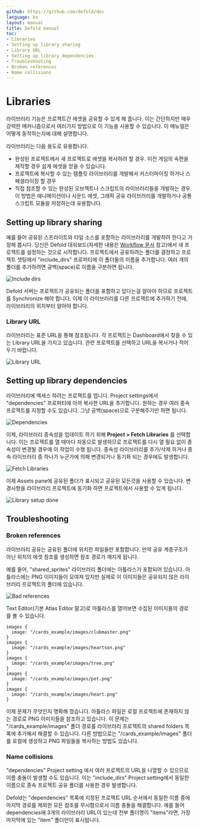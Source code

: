 ```yaml
---
github: https://github.com/defold/doc
language: ko
layout: manual
title: Defold manual
toc:
- Libraries
- Setting up library sharing
- Library URL
- Setting up library dependencies
- Troubleshooting
- Broken references
- Name collisions
---
```


# Libraries
라이브러리 기능은 프로젝트간 에셋을 공유할 수 있게 해 줍니다. 이는 간단하지만 매우 강력한 메커니즘으로서 여러가지 방법으로 이 기능을 사용할 수 있습니다. 이 메뉴얼은 어떻게 동작하는지에 대해 설명합니다.

라이브러리는 다음 용도로 유용합니다.

* 완성된 프로젝트에서 새 프로젝트로 에셋을 복사하려 할 경우. 이전 게임의 속편을 제작할 경우 쉽게 에셋을 얻을 수 있습니다.
* 프로젝트에 복사할 수 있는 템플릿 라이브러리를 개발해서 커스터마이징 하거나 스페셜라이징 할 경우
* 직접 참조할 수 있는 완성된 오브젝트나 스크립트의 라이브러리들을 개발하는 경우.  이 방법은 애니메이션이나 사운드 에셋, 그래픽 공유 라이브러리를 개발하거나 공통 스크립트 모듈을 저장하는데 유용합니다.

## Setting up library sharing
예를 들어 공유된 스프라이트와 타일 소스를 포함하는 라이브러리를 개발하려 한다고 가정해 봅시다. 당신은 Defold 대쉬보드(자세한 내용은 [Workflow 문서](/ko/manuals/workflow) 참고)에서 새 프로젝트를 설정하는 것으로 시작합니다. 프로젝트에서 공유하려는 폴더를 결정하고 프로젝트 셋팅에서 "include_dirs" 프로퍼티에 이 폴더들의 이름을 추가합니다. 여러 개의 폴더를 추가하려면 공백(space)로 이름을 구분하면 됩니다.

![Include dirs](/manuals/images/libraries/libraries_include_dirs.png)

Defold 서버는 프로젝트가 공유되는 폴더를 포함하고 있다는걸 알아야 하므로 프로젝트를 Synchronize 해야 합니다. 이제 이 라이브러리를 다른 프로젝트에 추가하기 전에, 라이브러리의 위치부터 알아야 합니다.

### Library URL
라이브러리는 표준 URL을 통해 참조됩니다. 각 프로젝트는 Dashboard에서 찾을 수 있는 Library URL을 가지고 있습니다. 관련 프로젝트를 선택하고 URL을 복사거나 적어두기 바랍니다.

![Library URL](/manuals/images/libraries/libraries_library_url.png)

## Setting up library dependencies
라이브러리에 엑세스 하려는 프로젝트를 엽니다. Project settings에서 "dependencies" 프로퍼티에 아까 복사한 URL을 추가합니다. 원하는 경우 여러 종속 프로젝트를 지정할 수도 있습니다. 그냥 공백(space)으로 구분해주기만 하면 됩니다.

![Dependencies](/manuals/images/libraries/libraries_dependencies.png)

이제, 라이브러리 종속성을 업데이트 하기 위해 **Project > Fetch Libraries**  를 선택합니다. 이는 프로젝트를 열 때마다 자동으로 발생하므로 프로젝트를 다시 열 필요 없이 종속성이 변경될 경우에 이 작업이 수행 됩니다. 종속성 라이브러리를 추가/삭제 하거나 종속 라이브러리 중 하나가 누군가에 의해 변경되거나 동기화 되는 경우에도 발생합니다.

![Fetch Libraries](/manuals/images/libraries/libraries_fetch_libraries.png)

이제  Assets pane에 공유된 폴더가 표시되고 공유된 모든것을 사용할 수 있습니다. 변경사항을 라이브러리 프로젝트에 동기화 하면 프로젝트에서 사용할 수 있게 됩니다.

![Library setup done](/manuals/images/libraries/libraries_done.png)

## Troubleshooting
### Broken references
라이브러리 공유는 공유된 폴더에 위치한 파일들만 포함합니다. 만약 공유 계층구조가 아닌 위치의 에셋 참조를 생성하면 참조 경로가 깨지게 됩니다.

예를 들어, "shared_sprites" 라이브러리 폴더에는 아틀라스가 포함되어 있습니다. 아틀라스에는 PNG 이미지들이 모여져 있지만 실제로 이 이미지들은 공유되지 않은 라이브러리 프로젝트의 폴더에 있습니다.

![Bad references](/manuals/images/libraries/libraries_bad_references.png)

Text Editor(기본 Atlas Editor 말고)로 아틀라스를 열어보면 수집된 이미지들의 경로를 볼 수 있습니다.

```
images {
  image: "/cards_example/images/clubmaster.png"
}
images {
  image: "/cards_example/images/heartson.png"
}
images {
  image: "/cards_example/images/tree.png"
}
images {
  image: "/cards_example/images/pot.png"
}
images {
  image: "/cards_example/images/heart.png"
}
```

이제 문제가 무엇인지 명확해 졌습니다. 아틀라스 파일은 로컬 프로젝트에 존재하지 않는 경로로 PNG 이미지들을 참조하고 있습니다. 이 문제는 "/cards_example/images" 폴더 경로를 라이브러리 프로젝트의 shared folders 목록에 추가해서 해결할 수 있습니다. 다른 방법으로는 "/cards_example/images" 폴더를 로컬에 생성하고 PNG 파일들을 복사하는 방법도 있습니다.

### Name collisions
"dependencies" Project setting 에서 여러 프로젝트의 URL을 나열할 수 있으므로 이름 충돌이 발생할 수도 있습니다. 이는 "include_dirs" Project setting에서 동일한 이름으로 종속 프로젝트 공유 폴더를 사용한 경우 발생합니다.

Defold는 "dependencies" 목록에 지정된 프로젝트 URL 순서에서 동일한 이름 중에 마지막 경로를 제외한 모든 참조를 무시함으로서 이름 충돌을 해결합니다. 예를 들어 dependencies에 3개의 라이브러리 URL이 있는데 전부 폴더명이 "items"라면, 가장 마지막에 있는 "item" 폴더만이 표시됩니다.
